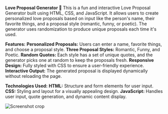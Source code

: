 **Love Proposal Generator 💖**
This is a fun and interactive Love Proposal Generator built using HTML, CSS, and JavaScript. It allows users to create personalized love proposals based on input like the person's name, their favorite things, and a proposal style (romantic, funny, or poetic). The generator uses randomization to produce unique proposals each time it's used.

**Features:**
**Personalized Proposals:** Users can enter a name, favorite things, and choose a proposal style.
**Three Proposal Styles:** Romantic, Funny, and Poetic.
**Random Quotes:** Each style has a set of unique quotes, and the generator picks one at random to keep the proposals fresh.
**Responsive Design:** Fully styled with CSS to ensure a user-friendly experience.
**Interactive Output:** The generated proposal is displayed dynamically without reloading the page.

**Technologies Used:**
**HTML:** Structure and form elements for user input.
**CSS:** Styling and layout for a visually appealing design.
**JavaScript:** Handles user input, quote generation, and dynamic content display.


![Screenshot crop](https://github.com/user-attachments/assets/8e201c1f-80c4-4ae1-8850-944489fb8f2f)
